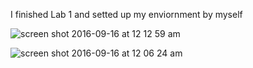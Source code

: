 I finished Lab 1 and setted up my enviornment by myself

![screen shot 2016-09-16 at 12 12 59 am](https://cloud.githubusercontent.com/assets/22207887/18575986/24c4bdcc-7bab-11e6-87ec-a476ee863262.png)

![screen shot 2016-09-16 at 12 06 24 am](https://cloud.githubusercontent.com/assets/22207887/18575987/26c5df0c-7bab-11e6-8ea3-ff71d8cc4113.png)

